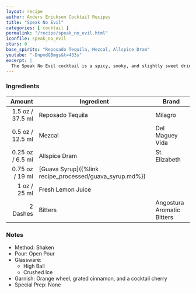 ```yaml
---
layout: recipe
author: Anders Erickson Cocktail Recipes
title: "Speak No Evil"
categories: [ cocktail ]
permalink: "/recipe/speak_no_evil.html"
iconfile: speak_no_evil
stars: 0
base_spirits: "Reposado Tequila, Mezcal, Allspice Dram"
youtube: "-DnpmdGBmgs&t=433s"
excerpt: |
  The Speak No Evil cocktail is a spicy, smoky, and slightly sweet drink that features mezcal as its base spirit.
---
```


### Ingredients

|   Amount | Ingredient                                    | Brand                      |
| -------: | --------------------------------------------- | -------------------------- |
|   1.5 oz / 37.5 ml | Reposado Tequila                              | Milagro                    |
|   0.5 oz / 12.5 ml | Mezcal                                        | Del Maguey Vida            |
|  0.25 oz / 6.5 ml | Allspice Dram                                 | St. Elizabeth              |
|  0.75 oz / 19 ml | [Guava Syrup]({%link recipe_processed/guava_syrup.md%}) |                            |
|     1 oz / 25 ml | Fresh Lemon Juice                             |                            |
| 2 Dashes | Bitters                                       | Angostura Aromatic Bitters |

### Notes

- Method: Shaken
- Pour: Open Pour
- Glassware:
  - High Ball
  - Crushed Ice
- Garnish: Orange wheel, grated cinnamon, and a cocktail cherry
- Special Prep: None
